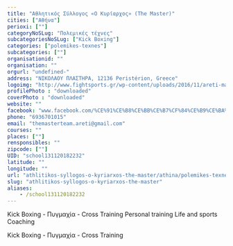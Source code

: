 ```yaml
---
title: "Αθλητικός Σύλλογος «Ο Κυρίαρχος» (Τhe Master)"
cities: ["Αθήνα"]
perioxi: [""]
categoryNoSLug: "Πολεμικές τέχνες"
subcategoriesNoSLug: ["Kick Boxing"]
categories: ["polemikes-texnes"]
subcategories: [""]
organisationid: ""
organisation: ""
orgurl: "undefined-"
address: "ΝΙΚΟΛΑΟΥ ΠΛΑΣΤΗΡΑ, 12136 Peristérion, Greece"
logoimg: "http://www.fightsports.gr/wp-content/uploads/2016/11/areti-mastrodouka-logo.jpg"
profilePhoto : "downloaded"
coverPhoto : "downloaded"
website: ""
facebook: "www.facebook.com/%CE%91%CE%B8%CE%BB%CE%B7%CF%84%CE%B9%CE%BA%CF%8C%CF%82-%CE%A3%CF%8D%CE%BB%CE%BB%CE%BF%CE%B3%CE%BF%CF%82-%CE%9F-%CE%9A%CF%85%CF%81%CE%AF%CE%B1%CF%81%CF%87%CE%BF%CF%82-%CE%A4he-Master--1035033113282989/"
phone: "6936701015"
email: "themasterteam.areti@gmail.com"
courses: ""
places: [""]
rensponsibles: ""
zipcode: [""]
UID: "school131120182232"
latitude: ""
longitude: ""
url: "athlitikos-syllogos-o-kyriarxos-the-master/athina/polemikes-texnes/"
slug: "athlitikos-syllogos-o-kyriarxos-the-master"
aliases:
    - /school131120182232
---
```



Kick Boxing - Πυγμαχία - Cross Training Personal training Life and sports Coaching

Kick Boxing - Πυγμαχία - Cross Training